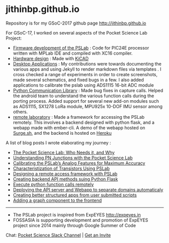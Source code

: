 # jithinbp.github.io
Repository is for my GSoC-2017 github page http://jithinbp.github.io

For GSoC-17, I worked on several aspects of the Pocket Science Lab Project:

+ [Firmware development of the PSLab](https://github.com/fossasia/pslab-firmware) : Code for PIC24E processor written with MPLab IDE and compiled with XC16 compiler.
+ [Hardware design](https://github.com/fossasia/pslab-hardware) : Made with [KiCAD](http://kicad-pcb.org/)
+ [Desktop Applications](https://github.com/fossasia/pslab-desktop-apps) : My contributions were towards documenting the various apps and using Jekyll to render markdown files via templates . I cross checked a range of experiments in order to create screenshots, made several schematics, and fixed bugs in a few. I also added applications to calibrate the pslab using ADS1115 16-bit ADC module
+ [Python Communication Library](https://github.com/fossasia/pslab-python) : Made bug fixes in capture calls. Helped the android team to understand the various function calls during the porting process. Added support for several new add-on modules such as ADS1115, SX1278 LoRa module, MPU925x 10-DOF IMU sensor among others.
+ [remote laboratory](https://github.com/fossasia/pslab-remote) : Made a framework for accessing the PSLab remotely. This involves a backend designed with python flask, and a webapp made with ember-cli. A demo of the webapp hosted on [Surge.sh](pslab-remote.surge.sh), and the backend is hosted on [Heroku](pslab-stage.herokuapp.com)

A list of blog posts I wrote elaborating my journey :

+ [The Pocket Science Lab: Who Needs it, and Why](http://blog.fossasia.org/the-pocket-science-lab-who-needs-it-and-why-2/)
+ [Understanding PN Junctions with the Pocket Science Lab](http://blog.fossasia.org/understanding-pn-junctions-with-the-pocket-science-lab/)
+ [Calibrating the PSLab’s Analog Features for Maximum Accuracy](http://blog.fossasia.org/calibrating-the-pslabs-analog-features-for-maximum-accuracy/)
+ [Characteristization of Transistors Using PSLab](http://blog.fossasia.org/characteristization-of-transistors-using-pslab/)
+ [Designing a remote access framework with PSLab](http://blog.fossasia.org/designing-a-virtual-laboratory-with-pslab/)
+ [Creating backend API methods suing Python Flask](http://blog.fossasia.org/designing-a-remote-laboratory-with-pslab-using-python-flask-framework/)
+ [Execute python function calls remotely](http://blog.fossasia.org/designing-a-remote-laboratory-with-pslab-execution-of-function-strings/)
+ [Deploying the API server and Webapp to separate domains automaticaly ](http://blog.fossasia.org/pslab-remote-lab-automatically-deploying-the-emberjs-webapp-and-flask-api-server-to-different-domains/)
+ [Creating better structured apps from user submitted scripts](http://blog.fossasia.org/enhancing-the-functionality-of-user-submitted-scripts-in-the-pslab-remote-framework/)
+ [Adding a graph component to the frontend](http://blog.fossasia.org/including-a-graph-component-in-the-remote-access-framework-for-pslab/)

----

+ The PSLab project is inspired from ExpEYES  <http://expeyes.in>
+ FOSSASIA is supporting development and promotion of ExpEYES project since 2014 mainly through Google Summer of Code

Chat: [Pocket Science Slack Channel](http://fossasia.slack.com/messages/pocketscience/) | [Get an Invite](http://fossasia-slack.herokuapp.com/)
